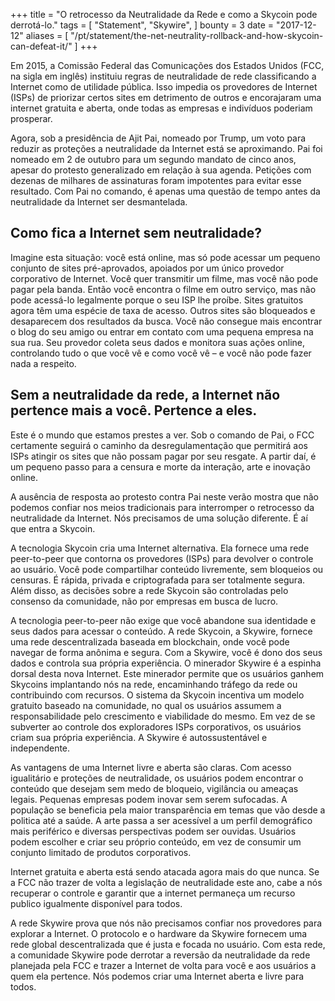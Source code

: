 +++
title = "O retrocesso da Neutralidade da Rede e como a Skycoin pode derrotá-lo."
tags = [
    "Statement",
    "Skywire",
]
bounty = 3
date = "2017-12-12"
aliases = [
	"/pt/statement/the-net-neutrality-rollback-and-how-skycoin-can-defeat-it/"
]
+++

Em 2015, a Comissão Federal das Comunicações dos Estados Unidos (FCC, na sigla em inglês) instituiu regras de neutralidade de rede classificando a Internet como de utilidade pública. Isso impedia os provedores de Internet (ISPs) de priorizar certos sites em detrimento de outros e encorajaram uma internet gratuita e aberta, onde todas as empresas e indivíduos poderiam prosperar.

Agora, sob a presidência de Ajit Pai, nomeado por Trump, um voto para reduzir as proteções a neutralidade da Internet está se aproximando. Pai foi nomeado em 2 de outubro para um segundo mandato de cinco anos, apesar do protesto generalizado em relação à sua agenda. Petições com dezenas de milhares de assinaturas foram impotentes para evitar esse resultado. Com Pai no comando, é apenas uma questão de tempo antes da neutralidade da Internet ser desmantelada.

## Como fica a Internet sem neutralidade?

Imagine esta situação: você está online, mas só pode acessar um pequeno conjunto de sites pré-aprovados, apoiados por um único provedor corporativo de Internet. Você quer transmitir um filme, mas você não pode pagar pela banda. Então você encontra o filme em outro serviço, mas não pode acessá-lo legalmente porque o seu ISP lhe proíbe. Sites gratuitos agora têm uma espécie de taxa de acesso. Outros sites são bloqueados e desaparecem dos resultados da busca. Você não consegue mais encontrar o blog do seu amigo ou entrar em contato com uma pequena empresa na sua rua. Seu provedor coleta seus dados e monitora suas ações online, controlando tudo o que você vê e como você vê – e você não pode fazer nada a respeito.

## Sem a neutralidade da rede, a Internet não pertence mais a você. Pertence a eles.

Este é o mundo que estamos prestes a ver. Sob o comando de Pai, o FCC certamente seguirá o caminho da desregulamentação que permitirá aos ISPs atingir os sites que não possam pagar por seu resgate. A partir daí, é um pequeno passo para a censura e morte da interação, arte e inovação online.

A ausência de resposta ao protesto contra Pai neste verão mostra que não podemos confiar nos meios tradicionais para interromper o retrocesso da neutralidade da Internet. Nós precisamos de uma solução diferente. É aí que entra a Skycoin.

A tecnologia Skycoin cria uma Internet alternativa. Ela fornece uma rede peer-to-peer que contorna os provedores (ISPs) para devolver o controle ao usuário. Você pode compartilhar conteúdo livremente, sem bloqueios ou censuras. É rápida, privada e criptografada para ser totalmente segura. Além disso, as decisões sobre a rede Skycoin são controladas pelo consenso da comunidade, não por empresas em busca de lucro.

A tecnologia peer-to-peer não exige que você abandone sua identidade e seus dados para acessar o conteúdo. A rede Skycoin, a Skywire, fornece uma rede descentralizada baseada em blockchain, onde você pode navegar de forma anônima e segura. Com a Skywire, você é dono dos seus dados e controla sua própria experiência.
O minerador Skywire é a espinha dorsal desta nova Internet. Este minerador permite que os usuários ganhem Skycoins implantando nós na rede, encaminhando tráfego da rede ou contribuindo com recursos. O sistema da Skycoin incentiva um modelo gratuito baseado na comunidade, no qual os usuários assumem a responsabilidade pelo crescimento e viabilidade do mesmo. Em vez de se subverter ao controle dos exploradores ISPs corporativos, os usuários criam sua própria experiência. A Skywire é autossustentável e independente.


As vantagens de uma Internet livre e aberta são claras. Com acesso igualitário e proteções de neutralidade, os usuários podem encontrar o conteúdo que desejam sem medo de bloqueio, vigilância ou ameaças legais. Pequenas empresas podem inovar sem serem sufocadas. A população se beneficia pela maior transparência em temas que vão desde a politica até a saúde. A arte passa a ser acessível a um perfil demográfico mais periférico e diversas perspectivas podem ser ouvidas. Usuários podem escolher e criar seu próprio conteúdo, em vez de consumir um conjunto limitado de produtos corporativos.


Internet gratuita e aberta está sendo atacada agora mais do que nunca. Se a FCC não trazer de volta a legislação de neutralidade este ano, cabe a nós recuperar o controle e garantir que a internet permaneça um recurso publico igualmente disponível para todos.


A rede Skywire prova que nós não precisamos confiar nos provedores para explorar a Internet. O protocolo e o hardware da Skywire fornecem uma rede global descentralizada que é justa e focada no usuário. Com esta rede, a comunidade Skywire pode derrotar a reversão da neutralidade da rede planejada pela FCC e trazer a Internet de volta para você e aos usuários a quem ela pertence. Nós podemos criar uma Internet aberta e livre para todos.
